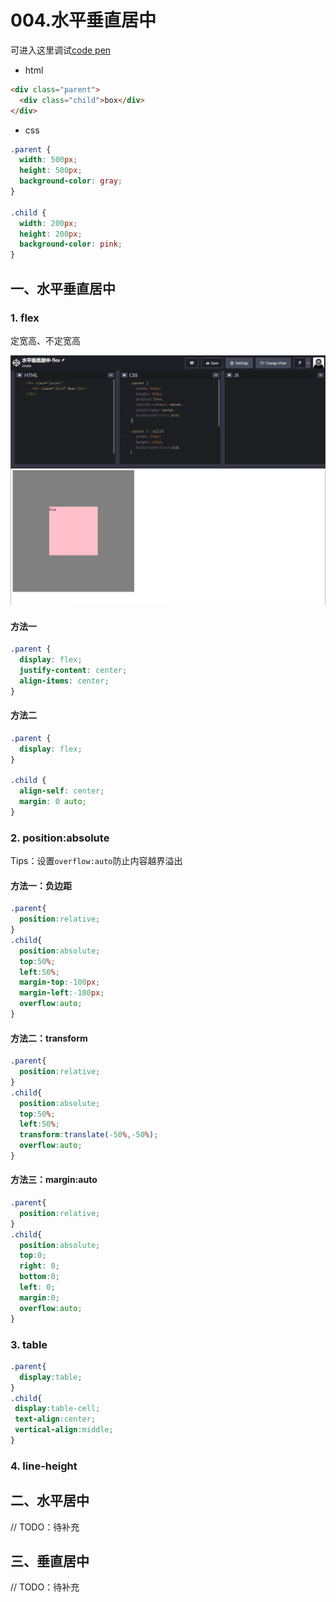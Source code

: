 # 004.水平垂直居中

可进入这里调试[code pen](https://codesandbox.io/)

- html

```html
<div class="parent">
  <div class="child">box</div>
</div>
```

- css

```css
.parent {
  width: 500px;
  height: 500px;
  background-color: gray;
}

.child {
  width: 200px;
  height: 200px;
  background-color: pink;
}
```

## 一、水平垂直居中

### 1. flex

定宽高、不定宽高

![css-center-001.png](../../images/css-center-001.png)

#### 方法一

```css
.parent {
  display: flex;
  justify-content: center;
  align-items: center;
}
```

#### 方法二

```css
.parent {
  display: flex;
}

.child {
  align-self: center;
  margin: 0 auto;
}
```

### 2. position:absolute

Tips：设置`overflow:auto`防止内容越界溢出

#### 方法一：负边距

```css
.parent{
  position:relative;
}
.child{
  position:absolute;
  top:50%;
  left:50%;
  margin-top:-100px;
  margin-left:-100px;
  overflow:auto;
}
```

#### 方法二：transform

```css
.parent{
  position:relative;
}
.child{
  position:absolute;
  top:50%;
  left:50%;
  transform:translate(-50%,-50%);
  overflow:auto;
}
```

#### 方法三：margin:auto

```css
.parent{
  position:relative;
}
.child{
  position:absolute;
  top:0;
  right: 0;
  bottom:0;
  left: 0;
  margin:0;
  overflow:auto;
}
```

### 3. table

```css
.parent{
  display:table;
}
.child{
 display:table-cell;
 text-align:center;
 vertical-align:middle;
}
```

### 4. line-height


## 二、水平居中

// TODO：待补充

## 三、垂直居中

// TODO：待补充
